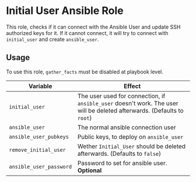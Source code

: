 # Initial User Ansible Role

This role, checks if it can connect with the Ansible User and update SSH authorized keys for it.
If it cannot connect, it will try to connect with `initial_user` and create `ansible_user`.

## Usage

To use this role, `gather_facts` must be disabled at playbook level.

| Variable                | Effect                                                                                                                   |
| ----------------------- | ----------------------------------------------------------------------------------------------------------------------- |
| `initial_user`          | The user used for connection, if `ansible_user` doesn't work. The user will be deleted afterwards. (Defaults to `root`) |
| `ansible_user`          | The normal ansible connection user                                                                                      |
| `ansible_user_pubkeys`  | Public keys, to deploy on `ansible_user`                                                                                |
| `remove_initial_user`   | Wether `Initial_User` should be deleted afterwards. (Defaults to `false`)                                               |
| `ansible_user_password` | Password to set for ansible user. __Optional__                                                                              |
